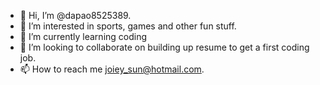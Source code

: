 - 👋 Hi, I’m @dapao8525389.
- 👀 I’m interested in sports, games and other fun stuff.
- 🌱 I’m currently learning coding
- 💞️ I’m looking to collaborate on building up resume to get a first coding job.
- 📫 How to reach me joiey_sun@hotmail.com.

<!---
dapao8525389/dapao8525389 is a ✨ special ✨ repository because its `README.md` (this file) appears on your GitHub profile.
You can click the Preview link to take a look at your changes.
--->
